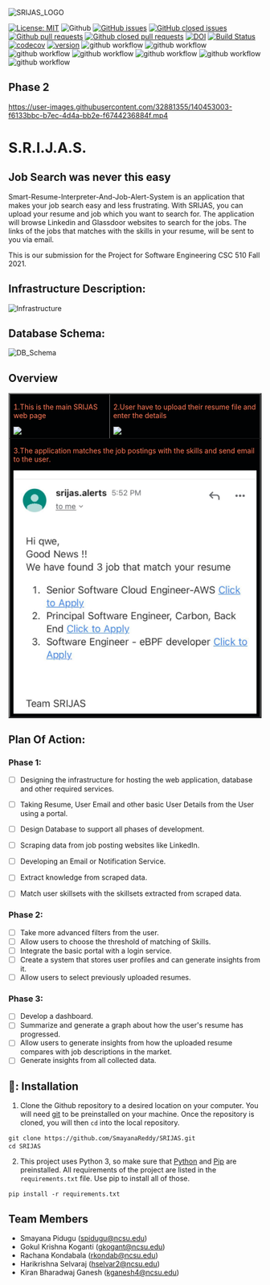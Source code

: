 ![SRIJAS_LOGO](https://user-images.githubusercontent.com/40118578/135184051-73acf9be-07c1-4c98-9730-68fa161f6a1b.png)



[![License: MIT](https://img.shields.io/badge/License-MIT-yellow.svg)](https://opensource.org/licenses/MIT)
![Github](https://img.shields.io/badge/language-python-red.svg)
[![GitHub issues](https://img.shields.io/github/issues/sak007/SRIJAS)](https://github.com/sak007/SRIJAS/issues?q=is%3Aopen+is%3Aissue)
[![GitHub closed issues](https://img.shields.io/github/issues-closed/sak007/SRIJAS)](https://github.com/sak007/SRIJAS/issues?q=is%3Aissue+is%3Aclosed)
[![Github pull requests](https://img.shields.io/github/issues-pr/sak007/SRIJAS)](https://github.com/sak007/SRIJAS/pulls)
[![Github closed pull requests](https://img.shields.io/github/issues-pr-closed/sak007/SRIJAS)](https://github.com/sak007/SRIJAS/pulls?q=is%3Apr+is%3Aclosed)
[![DOI](https://zenodo.org/badge/DOI/10.5281/zenodo.5646667.svg)](https://doi.org/10.5281/zenodo.5646667)
[![Build Status](https://app.travis-ci.com/sak007/SRIJAS.svg?branch=main)](https://app.travis-ci.com/github/sak007/SRIJAS)
[![codecov](https://codecov.io/gh/sak007/SRIJAS/branch/main/graph/badge.svg?token=Z9MGKKAXN6)](https://codecov.io/gh/sak007/SRIJAS)
[![version](https://img.shields.io/badge/version-2.0-blue)](https://github.com/sak007/SRIJAS/releases/tag/v2.0)
![github workflow](https://github.com/sak007/SRIJAS/actions/workflows/unit_test.yml/badge.svg)
![github workflow](https://github.com/sak007/SRIJAS/actions/workflows/style_checker.yml/badge.svg)
![github workflow](https://github.com/sak007/SRIJAS/actions/workflows/main.yml/badge.svg)
![github workflow](https://github.com/sak007/SRIJAS/actions/workflows/code_formatter.yml/badge.svg)
![github workflow](https://github.com/sak007/SRIJAS/actions/workflows/code_cov.yml/badge.svg)
![github workflow](https://github.com/sak007/SRIJAS/actions/workflows/close_as_a_feature.yml/badge.svg)
![github workflow](https://github.com/sak007/SRIJAS/actions/workflows/Respost.yml/badge.svg)




## Phase 2

https://user-images.githubusercontent.com/32881355/140453003-f6133bbc-b7ec-4d4a-bb2e-f6744236884f.mp4





# S.R.I.J.A.S.
## Job Search was never this easy
Smart-Resume-Interpreter-And-Job-Alert-System is an application that makes your job search easy and less frustrating.
With SRIJAS, you can upload your resume and job which you want to search for. The application will browse Linkedin and Glassdoor websites to search for the jobs.
The links of the jobs that matches with the skills in your resume, will be sent to you via email.

This is our submission for the Project for Software Engineering CSC 510 Fall 2021.

## Infrastructure Description:
![Infrastructure](https://github.com/SmayanaReddy/SRIJAS/blob/main/images/Infrastructure.jpg)

## Database Schema:
![DB_Schema](https://github.com/SmayanaReddy/SRIJAS/blob/main/images/database.jpeg)

## Overview
<table border="2" bordercolorlight="#b9dcff" bordercolordark="#006fdd">

  <tr style="background: #010203 ">
    <td valign="left"> 
      <p style="color: #FF7A59"> 1.This is the main SRIJAS web page 
      </p>
      <a href="./images/home_page.png"> 
        <img src="./images/home_page.png" >      
      </a>
    </td>
    <td valign="center"> 
      <p style="color: #FF7A59"> 2.User have to upload their resume file and enter the details
      </p>
      <a href="./images/resume_upload.png">
        <img src="./images/resume_upload.png"> 
      </a>
    </td>
  </tr>
  <tr style="background: #010203;"> 
    <td colspan = "2">
      <p style="color: #FF7A59"> 3.The application matches the job postings with the skills and send email to the user.
      </p>  
      <a href="./images/Email2.jpeg">
        <img src="./images/Email2.jpeg">    
      </a>
     </td>
    </td>
  </tr>
  </table>

## Plan Of Action:

### Phase 1:
- [ ] Designing the infrastructure for hosting the web application, database and other required services.
- [ ] Taking Resume, User Email and other basic User Details from the User using a portal.
- [ ] Design Database to support all phases of development.
- [ ] Scraping data from job posting websites like LinkedIn.
- [ ] Developing an Email or Notification Service.
- [ ] Extract knowledge from scraped data.
- [ ] Match user skillsets with the skillsets extracted from scraped data.


### Phase 2:
- [ ] Take more advanced filters from the user.
- [ ] Allow users to choose the threshold of matching of Skills.
- [ ] Integrate the basic portal with a login service.
- [ ] Create a system that stores user profiles and can generate insights from it.
- [ ] Allow users to select previously uploaded resumes.

### Phase 3:
- [ ] Develop a dashboard.
- [ ] Summarize and generate a graph about how the user's resume has progressed.
- [ ] Allow users to generate insights from how the uploaded resume compares with job descriptions in the market.
- [ ] Generate insights from all collected data.

🔱: Installation
---
1. Clone the Github repository to a desired location on your computer. You will need [git](https://git-scm.com/) to be preinstalled on your machine. Once the repository is cloned, you will then ```cd``` into the local repository.
```
git clone https://github.com/SmayanaReddy/SRIJAS.git
cd SRIJAS
```
2. This project uses Python 3, so make sure that [Python](https://www.python.org/downloads/) and [Pip](https://pip.pypa.io/en/stable/installation/) are preinstalled. All requirements of the project are listed in the ```requirements.txt``` file. Use pip to install all of those.
```
pip install -r requirements.txt
```


## Team Members
  * Smayana Pidugu (spidugu@ncsu.edu)
  * Gokul Krishna Koganti (gkogant@ncsu.edu)
  * Rachana Kondabala (rkondab@ncsu.edu)
  * Harikrishna Selvaraj (hselvar2@ncsu.edu)
  * Kiran Bharadwaj Ganesh (kganesh4@ncsu.edu) 

